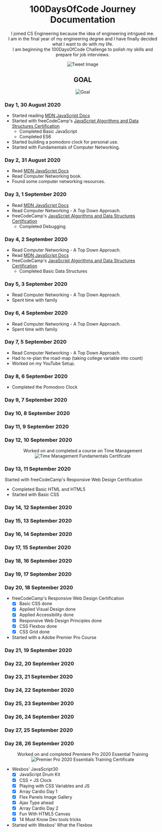 <h1 align="center">100DaysOfCode Journey Documentation</h1>
<div align="center"
I've been programming for over 5 years for fun :man_technologist: (Not for money &#128176;)<br>
I joined CS Engineering because the idea of engineering intrigued me.<br>
I am in the final year of my engineering degree and I have finally decided what I want to do with my life.<br>
I am beginning the 100DaysOfCode Challenge to polish my skills and prepare for job interviews.<br>

![Tweet Image](https://github.com/nirbhayvashisht/100DaysOfCode/blob/master/resources/ss.png)

## GOAL
![Goal](https://github.com/nirbhayvashisht/100DaysOfCode/blob/master/resources/Screenshot%20from%202020-08-29%2020-07-07.png)
</div>

### Day 1, 30 August 2020
- Started reading [MDN JavaScript Docs](https://developer.mozilla.org/en-US/docs/Web/JavaScript/Guide) 
- Started with freeCodeCamp's [JavaScript Algorithms and Data Structures Certification](https://www.freecodecamp.org/learn/) 
    - Completed Basic JavaScript
    - Completed ES6
- Started building a pomodoro clock for personal use.
- Started with Fundamentals of Computer Networking.

### Day 2, 31 August 2020
- Read [MDN JavaScript Docs](https://developer.mozilla.org/en-US/docs/Web/JavaScript/Guide)
- Read Computer Networking book.
- Found some computer networking resources.

### Day 3, 1 September 2020
- Read [MDN JavaScript Docs](https://developer.mozilla.org/en-US/docs/Web/JavaScript/Guide)
- Read Computer Networking - A Top Down Approach.
- freeCodeCamp's [JavaScript Algorithms and Data Structures Certification](https://www.freecodecamp.org/learn/) 
    - Completed Debugging

### Day 4, 2 September 2020
- Read Computer Networking - A Top Down Approach.
- Read [MDN JavaScript Docs](https://developer.mozilla.org/en-US/docs/Web/JavaScript/Guide)
- freeCodeCamp's [JavaScript Algorithms and Data Structures Certification](https://www.freecodecamp.org/learn/) 
    - Completed Basic Data Structures

### Day 5, 3 September 2020
- Read Computer Networking - A Top Down Approach.
- Spent time with family

### Day 6, 4 September 2020
- Read Computer Networking - A Top Down Approach.
- Spent time with family

### Day 7, 5 September 2020
- Read Computer Networking - A Top Down Approach.
- Had to re-plan the road-map (taking college variable into count)
- Worked on my YouTube Setup.

### Day 8, 6 September 2020
- Completed the Pomodoro Clock

### Day 9, 7 September 2020
### Day 10, 8 September 2020
### Day 11, 9 September 2020
### Day 12, 10 September 2020
<div align="center">
    
Worked on and completed a course on Time Management
![Time Management Fundamentals Certificate](https://github.com/nirbhayvashisht/my-quarantine/blob/master/Resources/CertificateOfCompletion_Time%20Management%20Fundamentals.jpg)

</div>

### Day 13, 11 September 2020
Started with freeCodeCamp's Responsive Web Design Certification
- Completed Basic HTML and HTML5
- Started with Basic CSS

### Day 14, 12 September 2020
### Day 15, 13 September 2020
### Day 16, 14 September 2020
### Day 17, 15 September 2020
### Day 18, 16 September 2020
### Day 19, 17 September 2020
### Day 20, 18 September 2020
- freeCodeCamp's Responsive Web Design Certification
    - [x] Basic CSS done
    - [x] Applied Visual Design done
    - [x] Applied Accessibility done
    - [x] Responsive Web Design Principles done
    - [x] CSS Flexbox done
    - [x] CSS Grid done
- Started with a Adobe Premier Pro Course

### Day 21, 19 September 2020
### Day 22, 20 September 2020
### Day 23, 21 September 2020
### Day 24, 22 September 2020
### Day 25, 23 September 2020
### Day 26, 24 September 2020
### Day 27, 25 September 2020
### Day 28, 26 September 2020
<div align="center">
    
Worked on and completed Premiere Pro 2020 Essential Training<br>
![Premier Pro 2020 Essentials Training Certificate](https://github.com/nirbhayvashisht/my-quarantine/blob/master/Resources/CertificateOfCompletion_Premiere%20Pro%202020%20Essential%20Training.jpg)

</div>

- Wesbos' JavaScript30
    - [x] JavaScript Drum Kit
    - [x] CSS + JS Clock
    - [x] Playing with CSS Variables and JS
    - [x] Array Cardio Day 1
    - [x] Flex Panels Image Gallery
    - [x] Ajax Type ahead
    - [x] Array Cardio Day 2
    - [x] Fun With HTML5 Canvas
    - [x] 14 Must Know Dev tools tricks
 - Started with Wesbos' What the Flexbox

